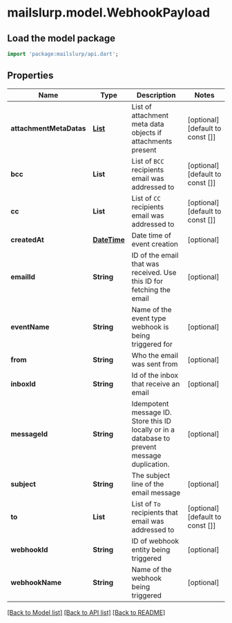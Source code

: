 # mailslurp.model.WebhookPayload

## Load the model package
```dart
import 'package:mailslurp/api.dart';
```

## Properties
Name | Type | Description | Notes
------------ | ------------- | ------------- | -------------
**attachmentMetaDatas** | [**List<AttachmentMetaData>**](AttachmentMetaData) | List of attachment meta data objects if attachments present | [optional] [default to const []]
**bcc** | **List<String>** | List of `BCC` recipients email was addressed to | [optional] [default to const []]
**cc** | **List<String>** | List of `CC` recipients email was addressed to | [optional] [default to const []]
**createdAt** | [**DateTime**](DateTime) | Date time of event creation | [optional] 
**emailId** | **String** | ID of the email that was received. Use this ID for fetching the email | [optional] 
**eventName** | **String** | Name of the event type webhook is being triggered for | [optional] 
**from** | **String** | Who the email was sent from | [optional] 
**inboxId** | **String** | Id of the inbox that receive an email | [optional] 
**messageId** | **String** | Idempotent message ID. Store this ID locally or in a database to prevent message duplication. | [optional] 
**subject** | **String** | The subject line of the email message | [optional] 
**to** | **List<String>** | List of `To` recipients that email was addressed to | [optional] [default to const []]
**webhookId** | **String** | ID of webhook entity being triggered | [optional] 
**webhookName** | **String** | Name of the webhook being triggered | [optional] 

[[Back to Model list]](../README#documentation-for-models) [[Back to API list]](../README#documentation-for-api-endpoints) [[Back to README]](../README)


